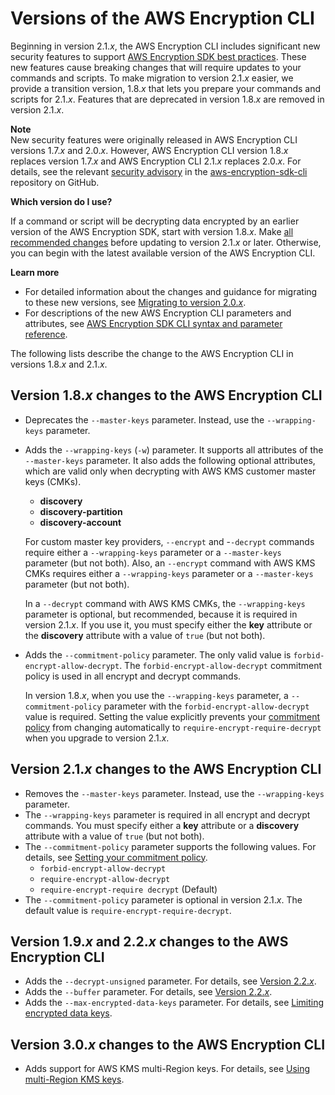 # Versions of the AWS Encryption CLI<a name="crypto-cli-versions"></a>

Beginning in version 2\.1\.*x*, the AWS Encryption CLI includes significant new security features to support [AWS Encryption SDK best practices](best-practices.md)\. These new features cause breaking changes that will require updates to your commands and scripts\. To make migration to version 2\.1\.*x* easier, we provide a transition version, 1\.8\.*x* that lets you prepare your commands and scripts for 2\.1\.*x*\. Features that are deprecated in version 1\.8\.*x* are removed in version 2\.1\.*x*\.

**Note**  
New security features were originally released in AWS Encryption CLI versions 1\.7\.*x* and 2\.0\.*x*\. However, AWS Encryption CLI version 1\.8\.*x* replaces version 1\.7\.*x* and AWS Encryption CLI 2\.1\.*x* replaces 2\.0\.*x*\. For details, see the relevant [security advisory](https://github.com/aws/aws-encryption-sdk-cli/security/advisories/GHSA-2xwp-m7mq-7q3r) in the [aws\-encryption\-sdk\-cli](https://github.com/aws/aws-encryption-sdk-cli/) repository on GitHub\.

**Which version do I use?**

If a command or script will be decrypting data encrypted by an earlier version of the AWS Encryption SDK, start with version 1\.8\.*x*\. Make [all recommended changes](migration-guide.md) before updating to version 2\.1\.*x* or later\. Otherwise, you can begin with the latest available version of the AWS Encryption CLI\.

**Learn more**
+ For detailed information about the changes and guidance for migrating to these new versions, see [Migrating to version 2\.0\.*x*](migration.md)\.
+ For descriptions of the new AWS Encryption CLI parameters and attributes, see [AWS Encryption SDK CLI syntax and parameter reference](crypto-cli-reference.md)\.

The following lists describe the change to the AWS Encryption CLI in versions 1\.8\.*x* and 2\.1\.*x*\.

## Version 1\.8\.*x* changes to the AWS Encryption CLI<a name="cli-changes-1.7"></a>
+ Deprecates the `--master-keys` parameter\. Instead, use the `--wrapping-keys` parameter\.
+ Adds the `--wrapping-keys` \(`-w`\) parameter\. It supports all attributes of the `--master-keys` parameter\. It also adds the following optional attributes, which are valid only when decrypting with AWS KMS customer master keys \(CMKs\)\.
  + **discovery**
  + **discovery\-partition**
  + **discovery\-account**

  For custom master key providers, `--encrypt` and \-`-decrypt` commands require either a `--wrapping-keys` parameter or a `--master-keys` parameter \(but not both\)\. Also, an `--encrypt` command with AWS KMS CMKs requires either a `--wrapping-keys` parameter or a `--master-keys` parameter \(but not both\)\. 

  In a `--decrypt` command with AWS KMS CMKs, the `--wrapping-keys` parameter is optional, but recommended, because it is required in version 2\.1\.*x*\. If you use it, you must specify either the **key** attribute or the **discovery** attribute with a value of `true` \(but not both\)\.
+ Adds the `--commitment-policy` parameter\. The only valid value is `forbid-encrypt-allow-decrypt`\. The `forbid-encrypt-allow-decrypt` commitment policy is used in all encrypt and decrypt commands\.

  In version 1\.8\.*x*, when you use the `--wrapping-keys` parameter, a `--commitment-policy` parameter with the `forbid-encrypt-allow-decrypt` value is required\. Setting the value explicitly prevents your [commitment policy](concepts.md#commitment-policy) from changing automatically to `require-encrypt-require-decrypt` when you upgrade to version 2\.1\.*x*\.

## Version 2\.1\.*x* changes to the AWS Encryption CLI<a name="cli-changes-2.x"></a>
+ Removes the `--master-keys` parameter\. Instead, use the `--wrapping-keys` parameter\.
+ The `--wrapping-keys` parameter is required in all encrypt and decrypt commands\. You must specify either a **key** attribute or a **discovery** attribute with a value of `true` \(but not both\)\.
+ The `--commitment-policy` parameter supports the following values\. For details, see [Setting your commitment policy](migrate-commitment-policy.md)\.
  + `forbid-encrypt-allow-decrypt`
  + `require-encrypt-allow-decrypt`
  + `require-encrypt-require decrypt` \(Default\)
+ The `--commitment-policy` parameter is optional in version 2\.1\.*x*\. The default value is `require-encrypt-require-decrypt`\.

## Version 1\.9\.*x* and 2\.2\.*x* changes to the AWS Encryption CLI<a name="cli-changes-2.2"></a>
+ Adds the `--decrypt-unsigned` parameter\. For details, see [Version 2\.2\.*x*](about-versions.md#version2.2.x)\.
+ Adds the `--buffer` parameter\. For details, see [Version 2\.2\.*x*](about-versions.md#version2.2.x)\.
+ Adds the `--max-encrypted-data-keys` parameter\. For details, see [Limiting encrypted data keys](configure.md#config-limit-keys)\.

## Version 3\.0\.*x* changes to the AWS Encryption CLI<a name="cli-changes-v3"></a>
+ Adds support for AWS KMS multi\-Region keys\. For details, see [Using multi\-Region KMS keys](configure.md#config-mrks)\.